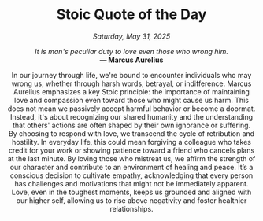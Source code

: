 <h1 align="center">Stoic Quote of the Day</h1>
<p align="center"><em><!--date-start-->Saturday, May 31, 2025<!--date-end--></em></p>
<p align="center">
    <em><!--START_SECTION:quote-text-->
It is man's peculiar duty to love even those who wrong him.
<!--END_SECTION:quote-text--></em><br>
    <strong>— <!--START_SECTION:quote-author-->
Marcus Aurelius
<!--END_SECTION:quote-author--></strong>
</p>

<p align="center" style="max-width:600px;margin:0 auto;">
<!--START_SECTION:quote-interpretation-->
In our journey through life, we're bound to encounter individuals who may wrong us, whether through harsh words, betrayal, or indifference. Marcus Aurelius emphasizes a key Stoic principle: the importance of maintaining love and compassion even toward those who might cause us harm. This does not mean we passively accept harmful behavior or become a doormat. Instead, it's about recognizing our shared humanity and the understanding that others' actions are often shaped by their own ignorance or suffering. By choosing to respond with love, we transcend the cycle of retribution and hostility. In everyday life, this could mean forgiving a colleague who takes credit for your work or showing patience toward a friend who cancels plans at the last minute. By loving those who mistreat us, we affirm the strength of our character and contribute to an environment of healing and peace. It’s a conscious decision to cultivate empathy, acknowledging that every person has challenges and motivations that might not be immediately apparent. Love, even in the toughest moments, keeps us grounded and aligned with our higher self, allowing us to rise above negativity and foster healthier relationships.
<!--END_SECTION:quote-interpretation-->
</p>

